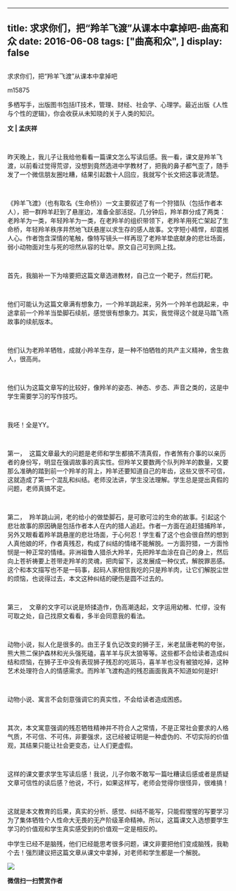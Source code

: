 
---
title:   求求你们，把“羚羊飞渡”从课本中拿掉吧-曲高和众
date: 2016-06-08
tags: ["曲高和众", ]
display: false
---


## 



求求你们，把“羚羊飞渡”从课本中拿掉吧




m15875




多栖写手，出版图书包括IT技术，管理、财经、社会学、心理学。最近出版《人性与个性的逻辑》，你会收获从未知晓的关于人类的知识。


**文 | 孟庆祥**

&nbsp;

昨天晚上，我儿子让我给他看看一篇课文怎么写读后感。我一看，课文是羚羊飞渡，以前看过觉得荒谬，没想到竟然选进中学教材了，把我的鼻子都气歪了，随手发了一个微信朋友圈吐糟，结果引起数十人回应，我就写个长文把这事说清楚。

&nbsp;

《羚羊飞渡》（也有取名《生命桥》）一文主要叙述了有一个狩猎队（包括作者本人），把一群羚羊赶到了悬崖边，准备全部活捉。几分钟后，羚羊群分成了两类：老羚羊为一类，年轻羚羊为一类，在老羚羊的组织带领下，老羚羊用死亡架起了生命桥，年轻羚羊秩序井然地飞跃悬崖以求生存的感人故事。文字短小精悍，却震撼人心。作者饱含深情的笔触，像特写镜头一样再现了老羚羊垫底献身的悲壮场面，弱小动物面对生与死的坦然从容的壮举。原文自己可到网上找。

&nbsp;

首先，我脑补一下为啥要把这篇文章选进教材，自己立一个靶子，然后打靶。

&nbsp;

他们可能认为这篇文章满有想象力，一个羚羊跳起来，另外一个羚羊也跳起来，中途拿前一个羚羊当垫脚石续航，感觉很有想象力。其实，我觉得这个就是马踏飞燕故事的续航版本。

&nbsp;

他们认为老羚羊牺牲，成就小羚羊生存，是一种不怕牺牲的共产主义精神，舍生救人，很高尚。

&nbsp;

他们认为这篇文章写的比较好，像羚羊的姿态、神态、步态、声音之类的，这是中学生需要学习的写作技巧。

&nbsp;

我呸！全是YY。

&nbsp;

第一，&nbsp;&nbsp;这篇文章最大的问题是老师和学生都搞不清真假，作者煞有介事的以亲历者的身份写，明显在强调故事的真实性。但羚羊又要数两个队列羚羊的数量，又要那么准确的踏到前一个羚羊的背上，羚羊还要知道自己的年齿，这些又很不可信，这就造成了第一个混乱和纠结。老师没法讲，学生没法理解。学生总是提出真假的问题，老师真搞不定。

&nbsp;

第二，&nbsp;&nbsp;羚羊跳山涧，老的给小的做垫脚石，是可歌可泣的生命的故事。引起这个悲壮故事的原因确是包括作者本人在内的猎人追赶。作者一方面在追赶猎捕羚羊，另外又眼看着羚羊跳悬崖的悲壮场面，于心何忍！学生看了这个也会很自然的想到人真他娘的坏，作者真残忍，构成了纠结的情绪不能解脱。一方面狩猎，一方面怜悯是一种正常的情绪。非洲祖鲁人猎杀大羚羊，先把羚羊血涂在自己的身上，然后向上苍祈祷要上苍带走羚羊的灵魂，把肉留下，这发展成一种仪式，解脱罪恶感。这个和本文描写也不是一码事，起码人家相信我吃的只是羚羊肉，让它们解脱尘世的烦恼，也说得过去，本文这种纠结的硬伤是圆不过去的。

&nbsp;

第三，&nbsp;&nbsp;文章的文字可以说是矫揉造作，伪高潮迭起，文字运用幼稚、忙缪，没有可取之处，自己找原文看看，多半会同意我的看法。

&nbsp;

动物小说，拟人化是很多的。由王子复仇记改变的狮子王，米老鼠唐老鸭的夸张，熊大熊二保护森林和光头强死磕，喜羊羊与灰太狼等等。这些都不会给读者造成纠结和烦恼，在狮子王中没有表现狮子残忍的吃斑马，喜羊羊也没有被狼吃掉，这种艺术处理符合人的情感需求。而羚羊飞渡构造的残忍画面我真不知道如何是好!

&nbsp;

动物小说、寓言不会刻意强调它的真实性，不会给读者造成困惑。

&nbsp;

其次，本文寓意强调的残忍牺牲精神并不符合人之常情，不是正常社会要求的人格气质，不可信、不可伟，非要强求，这已经被证明是一种虚伪的、不切实际的价值观，其结果只能让社会更变态，让人们更虚假。

&nbsp;

这样的课文要求学生写读后感！我说，儿子你敢不敢写一篇吐糟读后感或者是质疑文章可信性的读后感？他说，不行，如果这样写，老师会觉得你很怪异，很难搞！

&nbsp;

这就是本文教育的后果，真实的分析、感觉、纠结不能写，只能假惺惺的写要学习为了集体牺牲个人性命大无畏的无产阶级革命精神。所以，这篇课文入选想要学生学习的价值观和学生真实感受到的价值观一定是相反的。



中学生已经不是脑残，他们已经能思考很多问题，课文非要把他们变成脑残，我勒个去！强烈建议把这篇文章从课文中拿掉，对老师和学生都是一个解脱。



**<img data-s="300,640" data-type="jpeg" src="http://mmbiz.qpic.cn/mmbiz/fxGMiaL5Zj1gAtMBdoRAfrkfBNF0WEAG9elY136EMERA8zleoqyibsc68mLpoiagDqkzcRhEo0psRuCqoQbcWg52w/0?wx_fmt=jpeg" data-ratio="1" data-w="430"/>**




**微信扫一扫赞赏作者**













